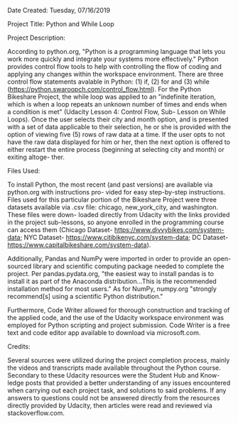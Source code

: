 Date Created: Tuesday, 07/16/2019

Project Title: Python and While Loop

Project Description:

According to python.org, "Python is a programming language that lets you work more quickly and integrate
your systems more effectively." Python provides control flow tools to help with controlling the flow of
coding and applying any changes within the workspace environment. There are three control flow statements
avalable in Python: (1) if, (2) for and (3) while (https://python.swaroopch.com/control_flow.html). For
the Python Bikeshare Project, the while loop was applied to an "indefinite iteration, which is when a loop
repeats an unknown number of times and ends when a condition is met" (Udacity Lesson 4: Control Flow, Sub-
Lesson on While Loops). Once the user selects their city and month option, and is presented with a set of
data applicable to their selection, he or she is provided with the option of viewing five (5) rows of raw
data at a time. If the user opts to not have the raw data displayed for him or her, then the next option
is offered to either restart the entire process (beginning at selecting city and month) or exiting altoge-
ther.

Files Used:

To install Python, the most recent (and past versions) are available via python.org with instructions pro-
vided for easy step-by-step instructions. Files used for this particular portion of the Bikeshare Project
were three datasets available via .csv file: chicago, new_york_city, and washington. These files were down-
loaded directly from Udacity with the links provided in the project sub-lessons, so anyone enrolled in the
programming course can access them (Chicago Dataset- https://www.divvybikes.com/system-data; NYC Dataset-
https://www.citibikenyc.com/system-data; DC Dataset- https://www.capitalbikeshare.com/system-data).


Additionally, Pandas and NumPy were imported in order to provide an open-sourced library and scientific
computing package needed to complete the project. Per pandas.pydata.org, "the easiest way to install pandas
is to install it as part of the Anaconda distribution...This is the recommended installation method for most
users." As for NumPy, numpy.org "strongly recommend[s] using a scientific Python distribution."

Furthermore, Code Writer allowed for thorough construction and tracking of the applied code, and the use of
the Udacity workspace environment was employed for Python scripting and project submission. Code Writer is a
free text and code editor app available to download via microsoft.com.

Credits:

Several sources were utilized during the project completion process, mainly the videos and transcripts made
available throughout the Python course. Secondary to these Udacity resources were the Student Hub and Know-
ledge posts that provided a better understanding of any issues encountered when carrying out each project
task, and solutions to said problems. If any answers to questions could not be answered directly from the
resources directly provided by Udacity, then articles were read and reviewed via stackoverflow.com.
